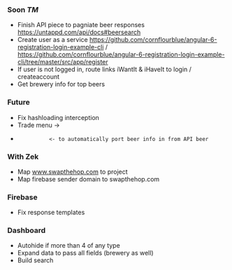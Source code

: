 ### Soon _TM_
- Finish API piece to pagniate beer responses https://untappd.com/api/docs#beersearch
- Create user as a service https://github.com/cornflourblue/angular-6-registration-login-example-cli / https://github.com/cornflourblue/angular-6-registration-login-example-cli/tree/master/src/app/register 
- If user is not logged in, route links iWantIt & iHaveIt to login / createaccount
- Get brewery info for top beers

### Future
- Fix hashloading interception
- Trade menu -> 
-               <- to automatically port beer info in from API beer

### With Zek
- Map www.swapthehop.com to project
- Map firebase sender domain to swapthehop.com

### Firebase
- Fix response templates

### Dashboard
- Autohide if more than 4 of any type
- Expand data to pass all fields (brewery as well)
- Build search